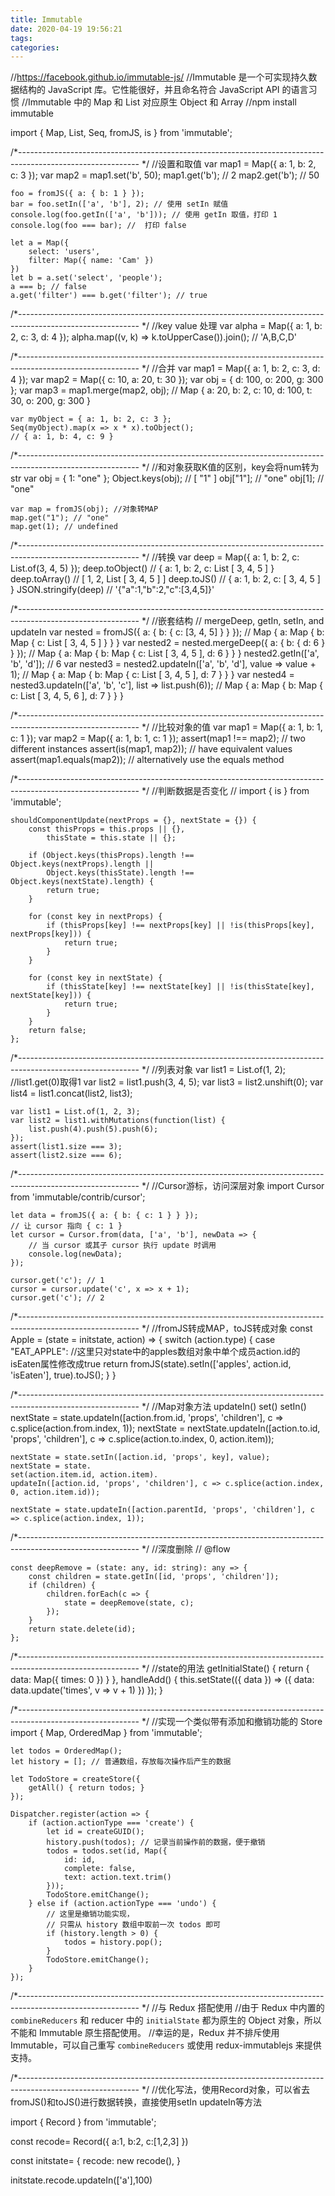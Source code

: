 ```yaml
---
title: Immutable
date: 2020-04-19 19:56:21
tags:
categories:
---
```


//https://facebook.github.io/immutable-js/
//Immutable 是一个可实现持久数据结构的 JavaScript 库。它性能很好，并且命名符合 JavaScript API 的语言习惯
//Immutable 中的 Map 和 List 对应原生 Object 和 Array
//npm install immutable

import { Map, List, Seq, fromJS, is } from 'immutable';

/*------------------------------------------------------------------------------------------------------------ */
//设置和取值
    var map1 = Map({ a: 1, b: 2, c: 3 });
    var map2 = map1.set('b', 50);
    map1.get('b'); // 2
    map2.get('b'); // 50

    foo = fromJS({ a: { b: 1 } });
    bar = foo.setIn(['a', 'b'], 2); // 使用 setIn 赋值
    console.log(foo.getIn(['a', 'b'])); // 使用 getIn 取值，打印 1
    console.log(foo === bar); //  打印 false

    let a = Map({
        select: 'users',
        filter: Map({ name: 'Cam' })
    })
    let b = a.set('select', 'people');
    a === b; // false
    a.get('filter') === b.get('filter'); // true

/*------------------------------------------------------------------------------------------------------------ */
//key value 处理
    var alpha = Map({ a: 1, b: 2, c: 3, d: 4 });
    alpha.map((v, k) => k.toUpperCase()).join();
    // 'A,B,C,D'

/*------------------------------------------------------------------------------------------------------------ */
//合并
    var map1 = Map({ a: 1, b: 2, c: 3, d: 4 });
    var map2 = Map({ c: 10, a: 20, t: 30 });
    var obj = { d: 100, o: 200, g: 300 };
    var map3 = map1.merge(map2, obj);
    // Map { a: 20, b: 2, c: 10, d: 100, t: 30, o: 200, g: 300 }


    var myObject = { a: 1, b: 2, c: 3 };
    Seq(myObject).map(x => x * x).toObject();
    // { a: 1, b: 4, c: 9 }

/*------------------------------------------------------------------------------------------------------------ */
//和对象获取K值的区别，key会将num转为str
    var obj = { 1: "one" };
    Object.keys(obj); // [ "1" ]
    obj["1"]; // "one"
    obj[1]; // "one"

    var map = fromJS(obj); //对象转MAP
    map.get("1"); // "one"
    map.get(1); // undefined

/*------------------------------------------------------------------------------------------------------------ */
//转换 
    var deep = Map({ a: 1, b: 2, c: List.of(3, 4, 5) });
    deep.toObject() // { a: 1, b: 2, c: List [ 3, 4, 5 ] }
    deep.toArray() // [ 1, 2, List [ 3, 4, 5 ] ]
    deep.toJS() // { a: 1, b: 2, c: [ 3, 4, 5 ] }
    JSON.stringify(deep) // '{"a":1,"b":2,"c":[3,4,5]}'

/*------------------------------------------------------------------------------------------------------------ */
//嵌套结构
    // mergeDeep, getIn, setIn, and updateIn
    var nested = fromJS({ a: { b: { c: [3, 4, 5] } } });
    // Map { a: Map { b: Map { c: List [ 3, 4, 5 ] } } }
    var nested2 = nested.mergeDeep({ a: { b: { d: 6 } } });
    // Map { a: Map { b: Map { c: List [ 3, 4, 5 ], d: 6 } } }
    nested2.getIn(['a', 'b', 'd']); // 6
    var nested3 = nested2.updateIn(['a', 'b', 'd'], value => value + 1);
    // Map { a: Map { b: Map { c: List [ 3, 4, 5 ], d: 7 } } }
    var nested4 = nested3.updateIn(['a', 'b', 'c'], list => list.push(6));
    // Map { a: Map { b: Map { c: List [ 3, 4, 5, 6 ], d: 7 } } }

/*------------------------------------------------------------------------------------------------------------ */
//比较对象的值
    var map1 = Map({ a: 1, b: 1, c: 1 });
    var map2 = Map({ a: 1, b: 1, c: 1 });
    assert(map1 !== map2); // two different instances
    assert(is(map1, map2)); // have equivalent values
    assert(map1.equals(map2)); // alternatively use the equals method

/*------------------------------------------------------------------------------------------------------------ */
//判断数据是否变化
    // import { is } from 'immutable';

    shouldComponentUpdate(nextProps = {}, nextState = {}) {
        const thisProps = this.props || {},
            thisState = this.state || {};

        if (Object.keys(thisProps).length !== Object.keys(nextProps).length ||
            Object.keys(thisState).length !== Object.keys(nextState).length) {
            return true;
        }

        for (const key in nextProps) {
            if (thisProps[key] !== nextProps[key] || !is(thisProps[key], nextProps[key])) {
                return true;
            }
        }

        for (const key in nextState) {
            if (thisState[key] !== nextState[key] || !is(thisState[key], nextState[key])) {
                return true;
            }
        }
        return false;
    };

/*------------------------------------------------------------------------------------------------------------ */
//列表对象
    var list1 = List.of(1, 2); //list1.get(0)取得1
    var list2 = list1.push(3, 4, 5);
    var list3 = list2.unshift(0);
    var list4 = list1.concat(list2, list3);

    var list1 = List.of(1, 2, 3);
    var list2 = list1.withMutations(function(list) {
        list.push(4).push(5).push(6);
    });
    assert(list1.size === 3);
    assert(list2.size === 6);

/*------------------------------------------------------------------------------------------------------------ */
//Cursor游标，访问深层对象
    import Cursor from 'immutable/contrib/cursor';

    let data = fromJS({ a: { b: { c: 1 } } });
    // 让 cursor 指向 { c: 1 }
    let cursor = Cursor.from(data, ['a', 'b'], newData => {
        // 当 cursor 或其子 cursor 执行 update 时调用
        console.log(newData);
    });

    cursor.get('c'); // 1
    cursor = cursor.update('c', x => x + 1);
    cursor.get('c'); // 2








/*------------------------------------------------------------------------------------------------------------ */
//fromJS转成MAP，toJS转成对象
    const Apple = (state = initstate, action) => {
        switch (action.type) {
            case "EAT_APPLE":
                //这里只对state中的apples数组对象中单个成员action.id的isEaten属性修改成true
                return fromJS(state).setIn(['apples', action.id, 'isEaten'], true).toJS();
        }
    }

/*------------------------------------------------------------------------------------------------------------ */
//Map对象方法 updateIn()    set()   setIn()
    nextState = state.updateIn([action.from.id, 'props', 'children'], c => c.splice(action.from.index, 1));
    nextState = nextState.updateIn([action.to.id, 'props', 'children'], c => c.splice(action.to.index, 0, action.item));

    nextState = state.setIn([action.id, 'props', key], value);
    nextState = state.
    set(action.item.id, action.item).
    updateIn([action.id, 'props', 'children'], c => c.splice(action.index, 0, action.item.id));

    nextState = state.updateIn([action.parentId, 'props', 'children'], c => c.splice(action.index, 1));

/*------------------------------------------------------------------------------------------------------------ */
//深度删除
    // @flow

    const deepRemove = (state: any, id: string): any => {
        const children = state.getIn([id, 'props', 'children']);
        if (children) {
            children.forEach(c => {
                state = deepRemove(state, c);
            });
        }
        return state.delete(id);
    };

/*------------------------------------------------------------------------------------------------------------ */
//state的用法
    getInitialState() {
            return {
                data: Map({ times: 0 })
            }
        },
        handleAdd() {
            this.setState(({ data }) => ({
                    data: data.update('times', v => v + 1)
                })
            });
    }


/*------------------------------------------------------------------------------------------------------------ */
//实现一个类似带有添加和撤销功能的 Store
    import { Map, OrderedMap } from 'immutable';

    let todos = OrderedMap();
    let history = []; // 普通数组，存放每次操作后产生的数据

    let TodoStore = createStore({
        getAll() { return todos; }
    });

    Dispatcher.register(action => {
        if (action.actionType === 'create') {
            let id = createGUID();
            history.push(todos); // 记录当前操作前的数据，便于撤销
            todos = todos.set(id, Map({
                id: id,
                complete: false,
                text: action.text.trim()
            }));
            TodoStore.emitChange();
        } else if (action.actionType === 'undo') {
            // 这里是撤销功能实现，
            // 只需从 history 数组中取前一次 todos 即可
            if (history.length > 0) {
                todos = history.pop();
            }
            TodoStore.emitChange();
        }
    });


/*------------------------------------------------------------------------------------------------------------ */
//与 Redux 搭配使用
    //由于 Redux 中内置的 `combineReducers` 和 reducer 中的 `initialState` 都为原生的 Object 对象，所以不能和 Immutable 原生搭配使用。
    //幸运的是，Redux 并不排斥使用 Immutable，可以自己重写 `combineReducers` 或使用 redux-immutablejs 来提供支持。



/*------------------------------------------------------------------------------------------------------------ */
//优化写法，使用Record对象，可以省去fromJS()和toJS()进行数据转换，直接使用setIn updateIn等方法

import { Record } from 'immutable';

const recode=  Record({
    a:1,
    b:2,
    c:[1,2,3]
})

const initstate= {
    recode: new recode(),
}

initstate.recode.updateIn(['a'],100)